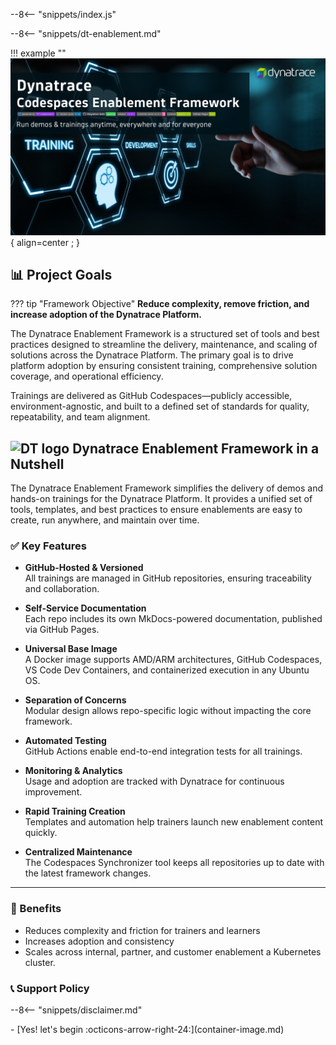 --8<-- "snippets/index.js"

--8<-- "snippets/dt-enablement.md"


!!! example ""
    ![run codespace](img/framework_banner.png){ align=center ; } 

## 📊 Project Goals


??? tip "Framework Objective"
  **Reduce complexity, remove friction, and increase adoption of the Dynatrace Platform.**

  The Dynatrace Enablement Framework is a structured set of tools and best practices designed to streamline the delivery, maintenance, and scaling of solutions across the Dynatrace Platform. The primary goal is to drive platform adoption by ensuring consistent training, comprehensive solution coverage, and operational efficiency.

  Trainings are delivered as GitHub Codespaces—publicly accessible, environment-agnostic, and built to a defined set of standards for quality, repeatability, and team alignment.


## <img src="https://cdn.bfldr.com/B686QPH3/at/w5hnjzb32k5wcrcxnwcx4ckg/Dynatrace_signet_RGB_HTML.svg?auto=webp&format=pngg" alt="DT logo" width="22"> Dynatrace Enablement Framework in a Nutshell


The Dynatrace Enablement Framework simplifies the delivery of demos and hands-on trainings for the Dynatrace Platform. It provides a unified set of tools, templates, and best practices to ensure enablements are easy to create, run anywhere, and maintain over time.

### ✅ Key Features

- **GitHub-Hosted & Versioned**  
  All trainings are managed in GitHub repositories, ensuring traceability and collaboration.

- **Self-Service Documentation**  
  Each repo includes its own MkDocs-powered documentation, published via GitHub Pages.

- **Universal Base Image**  
  A Docker image supports AMD/ARM architectures, GitHub Codespaces, VS Code Dev Containers, and containerized execution in any Ubuntu OS.

- **Separation of Concerns**  
  Modular design allows repo-specific logic without impacting the core framework.

- **Automated Testing**  
  GitHub Actions enable end-to-end integration tests for all trainings.

- **Monitoring & Analytics**  
  Usage and adoption are tracked with Dynatrace for continuous improvement.

- **Rapid Training Creation**  
  Templates and automation help trainers launch new enablement content quickly.

- **Centralized Maintenance**  
  The Codespaces Synchronizer tool keeps all repositories up to date with the latest framework changes.

---


### 🤲 Benefits
- Reduces complexity and friction for trainers and learners
- Increases adoption and consistency
- Scales across internal, partner, and customer enablement a Kubernetes cluster.

### 📞 Support Policy
--8<-- "snippets/disclaimer.md"


<div class="grid cards" markdown>
- [Yes! let's begin :octicons-arrow-right-24:](container-image.md)
</div>